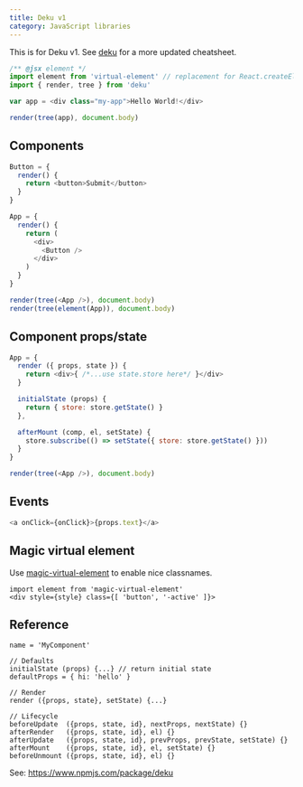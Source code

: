 ```yaml
---
title: Deku v1
category: JavaScript libraries
---
```


This is for Deku v1. See [deku](./deku) for a more updated cheatsheet.

```js
/** @jsx element */
import element from 'virtual-element' // replacement for React.createElement
import { render, tree } from 'deku'

var app = <div class="my-app">Hello World!</div>

render(tree(app), document.body)
```

## Components

```js
Button = {
  render() {
    return <button>Submit</button>
  }
}

App = {
  render() {
    return (
      <div>
        <Button />
      </div>
    )
  }
}

render(tree(<App />), document.body)
render(tree(element(App)), document.body)
```

## Component props/state

```js
App = {
  render ({ props, state }) {
    return <div>{ /*...use state.store here*/ }</div>
  }

  initialState (props) {
    return { store: store.getState() }
  },

  afterMount (comp, el, setState) {
    store.subscribe(() => setState({ store: store.getState() }))
  }
}

render(tree(<App />), document.body)
```

## Events

```js
<a onClick={onClick}>{props.text}</a>
```

## Magic virtual element

Use [magic-virtual-element](https://github.com/dekujs/magic-virtual-element) to enable nice classnames.

```
import element from 'magic-virtual-element'
<div style={style} class={[ 'button', '-active' ]}>
```

## Reference

```
name = 'MyComponent'

// Defaults
initialState (props) {...} // return initial state
defaultProps = { hi: 'hello' }

// Render
render ({props, state}, setState) {...}

// Lifecycle
beforeUpdate  ({props, state, id}, nextProps, nextState) {}
afterRender   ({props, state, id}, el) {}
afterUpdate   ({props, state, id}, prevProps, prevState, setState) {}
afterMount    ({props, state, id}, el, setState) {}
beforeUnmount ({props, state, id}, el) {}
```

See: <https://www.npmjs.com/package/deku>
